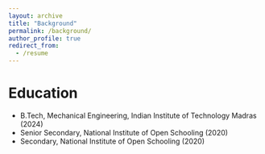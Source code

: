 ```yaml
---
layout: archive
title: "Background"
permalink: /background/
author_profile: true
redirect_from:
  - /resume
---
```


<!-- {% include base_path %} -->

Education
======
* B.Tech, Mechanical Engineering, Indian Institute of Technology Madras (2024)
* Senior Secondary, National Institute of Open Schooling (2020)
* Secondary, National Institute of Open Schooling (2020)